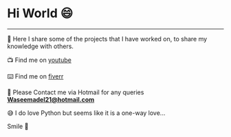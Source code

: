 # Hi World 😄

----------------
🔭 Here I share some of the projects that I have worked on, to share my knowledge with others. 

📺 Find me on [youtube](https://www.youtube.com/channel/UCL6faFdFmklVkwl35RxOZfA)

⌨️ Find me on [fiverr](https://www.fiverr.com/waseem_21?up_rollout=true)

💬 Please Contact me via Hotmail for any queries **Waseemadel21@hotmail.com**

😅 I do love Python but seems like it is a one-way love...

Smile 📸 

<!--
**WassemAdil/WassemAdil** is a ✨ _special_ ✨ repository because its `README.md` (this file) appears on your GitHub profile.

Here are some ideas to get you started:

- 🔭 I’m currently working on ...
- 🌱 I’m currently learning ...
- 👯 I’m looking to collaborate on ...
- 🤔 I’m looking for help with ...
- 💬 Ask me about ...
- 📫 How to reach me: ...
- 😄 Pronouns: ...
- ⚡ Fun fact: ...
-->
